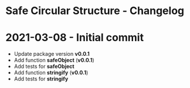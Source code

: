 # Safe Circular Structure - Changelog

# 2021-03-08 - Initial commit
  * Update package version **v0.0.1**
  * Add function **safeObject** (**v0.0.1**)
  * Add tests for **safeObject**
  * Add function **stringify**  (**v0.0.1**)
  * Add tests for **stringify**
